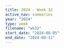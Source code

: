 ```yaml
---
title: 2024 - Week 32
active_nav: summaries
year: "2024"
type: week
filename: "wk32"
start_date: "2024-08-05"
end_date: "2024-08-11"
---
```

